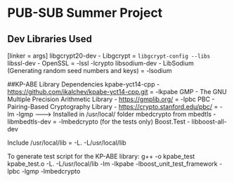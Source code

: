 # PUB-SUB Summer Project

## Dev Libraries Used
[linker = args]
libgcrypt20-dev - Libgcrypt = `libgcrypt-config --libs`
libssl-dev - OpenSSL = -lssl -lcrypto
libsodium-dev - LibSodium  (Generating random seed numbers and keys) = -lsodium

##KP-ABE Library Dependencies
kpabe-yct14-cpp - https://github.com/ikalchev/kpabe-yct14-cpp.git = -lkpabe
GMP - The GNU Multiple Precision Arithmetic Library - https://gmplib.org/ = -lpbc 
PBC - Pairing-Based Cryptography Library - https://crypto.stanford.edu/pbc/ = -lm -lgmp 
---> Installed in /usr/local/ folder
mbedcrypto from mbedtls - libmbedtls-dev = -lmbedcrypto
(for the tests only) Boost.Test - libboost-all-dev

Include /usr/local/lib = -L. -L/usr/local/lib

To generate test script for the KP-ABE library:
g++ -o kpabe_test kpabe_test.o -L. -L/usr/local/lib -lm -lkpabe -lboost_unit_test_framework -lpbc -lgmp -lmbedcrypto
